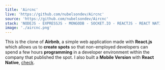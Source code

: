 ```yaml
---
title: 'Aircnc'
live: 'https://github.com/nubelsondev/Aircnc'
source: 'https://github.com/nubelsondev/Aircnc'
stack: 'NODEJS - EXPRESSJS - MONGODB - SOCKET.IO - REACTJS - REACT NATIVE - EXPO.IO - REACT NAVIGATION - AXIOS'
image: './aircnc.png'
---
```


This is the clone of **Airbnb**, a simple web application made with **React.js** which allows us to **create spots** so that non-employed developers can spend a few hours **programming** in a developer environment within the company that published the spot. I also built a **Mobile Version** with **React Native**, [check](https://github.com/nubelsondev/Aircnc-Mobile).
